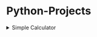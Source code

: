 
# Python-Projects

<details>
  <summary>Simple Calculator</summary>
  It is a simple script based python program, which can add, subtract, multiply and divide any two numbers 'x' and 'y'<br>
  ## How to run
  <code>C:\Desktop> python Simple_Calculator.py</code>
  
</details>
